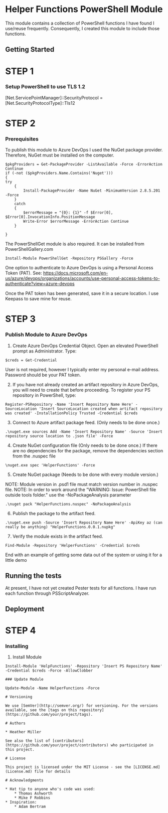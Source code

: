 # Helper Functions PowerShell ModuleThis module contains a collection of PowerShell functions I have found I use/reuse frequently. Consequently, I created this module to include those functions.## Getting Started# STEP 1### Setup PowerShell to use TLS 1.2[Net.ServicePointManager]::SecurityProtocol = [Net.SecurityProtocolType]::Tls12# STEP 2### PrerequisitesTo publish this module to Azure DevOps I used the NuGet package provider. Therefore, NuGet must be installed on the computer.```$pkgProviders = Get-PackageProvider -ListAvailable -Force -ErrorAction Continueif (-not ($pkgProviders.Name.Contains('Nuget'))){try	{		Install-PackageProvider -Name NuGet -MinimumVersion 2.8.5.201 -Force	}	catch	{		$errorMessage = "{0}: {1}" -f $Error[0], $Error[0].InvocationInfo.PositionMessage		Write-Error $errorMessage -ErrorAction Continue	}	}```The PowerShellGet module is also required. It can be installed from PowerShellGallery.com```Install-Module PowerShellGet -Repository PSGallery -Force```One option to authenticate to Azure DevOps is using a Personal Access Token (PAT). See:https://docs.microsoft.com/en-us/azure/devops/organizations/accounts/use-personal-access-tokens-to-authenticate?view=azure-devopsOnce the PAT token has been generated, save it in a secure location. I use Keepass to save mine for reuse.# STEP 3### Publish Module to Azure DevOps1. Create Azure DevOps Credential Object. Open an elevated PowerShell prompt as Administrator. Type:```$creds = Get-Credential```User is not required, however I typically enter my personal e-mail address.Password should be your PAT token.2. If you have not already created an artifact repository in Azure DevOps, you will need to create that before proceeding. To register your PS repository in PowerShell, type:```Register-PSRepository -Name 'Insert Repository Name Here' -SourceLocation 'Insert SourceLocation created when artifact repository was created' -InstallationPolicy Trusted -Credential $creds```3. Connect to Azure artifact package feed. (Only needs to be done once.)```.\nuget.exe sources Add -Name 'Insert Repository Name' -Source 'Insert repository source location to .json file' -Force```4. Create NuGet configuration file (Only needs to be done once.) If there are no dependencies for the package, remove the dependencies section from the .nuspec file```\nuget.exe spec 'HelperFunctions' -Force```5.  Create NuGet package (Needs to be done with every module version.) NOTE: Module version in .psd1 file must match version number in .nuspec file.NOTE: In order to work around  the "WARNING: Issue: PowerShell file outside tools folder." use the -NoPackageAnalysis parameter```.\nuget pack "HelperFunctions.nuspec" -NoPackageAnalysis```6. Publish the package to the artifact feed.```.\nuget.exe push -Source 'Insert Repository Name Here' -ApiKey az (can really be anything) "HelperFunctions.0.0.1.nupkg"```7. Verify the module exists in the artifact feed.```Find-Module -Repository 'HelperFunctions' -Credential $creds```End with an example of getting some data out of the system or using it for a little demo## Running the testsAt present, I have not yet created Pester tests for all functions. I have run each function through PSScriptAnalyzer.## Deployment# STEP 4### Installing1. Install Module```Install-Module 'HelpFunctions' -Repository 'Insert PS Repository Name' -Credential $creds -Force -AllowClobber### Update ModuleUpdate-Module -Name HelperFunctions -Force# VersioningWe use [SemVer](http://semver.org/) for versioning. For the versions available, see the [tags on this repository](https://github.com/your/project/tags). # Authors* Heather MillerSee also the list of [contributors](https://github.com/your/project/contributors) who participated in this project.# LicenseThis project is licensed under the MIT License - see the [LICENSE.md](License.md) file for details# Acknowledgments* Hat tip to anyone who's code was used:	* Thomas Ashworth	* Mike F Robbins* Inspiration:	* Adam Bertram